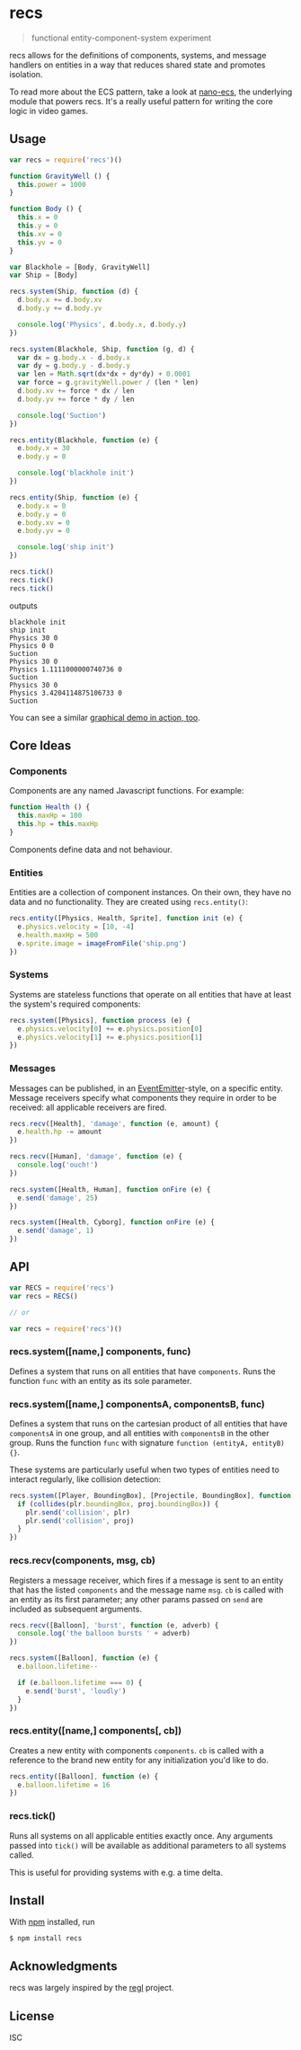 # recs

> functional entity-component-system experiment

recs allows for the definitions of components, systems, and message handlers on
entities in a way that reduces shared state and promotes isolation.

To read more about the ECS pattern, take a look at
[nano-ecs](https://github.com/noffle/nano-ecs), the underlying module that
powers recs. It's a really useful pattern for writing the core logic in video
games.

## Usage

```js
var recs = require('recs')()

function GravityWell () {
  this.power = 1000
}

function Body () {
  this.x = 0
  this.y = 0
  this.xv = 0
  this.yv = 0
}

var Blackhole = [Body, GravityWell]
var Ship = [Body]

recs.system(Ship, function (d) {
  d.body.x += d.body.xv
  d.body.y += d.body.yv

  console.log('Physics', d.body.x, d.body.y)
})

recs.system(Blackhole, Ship, function (g, d) {
  var dx = g.body.x - d.body.x
  var dy = g.body.y - d.body.y
  var len = Math.sqrt(dx*dx + dy*dy) + 0.0001
  var force = g.gravityWell.power / (len * len)
  d.body.xv += force * dx / len
  d.body.yv += force * dy / len

  console.log('Suction')
})

recs.entity(Blackhole, function (e) {
  e.body.x = 30
  e.body.y = 0

  console.log('blackhole init')
})

recs.entity(Ship, function (e) {
  e.body.x = 0
  e.body.y = 0
  e.body.xv = 0
  e.body.yv = 0

  console.log('ship init')
})

recs.tick()
recs.tick()
recs.tick()
```

outputs

```
blackhole init
ship init
Physics 30 0
Physics 0 0
Suction
Physics 30 0
Physics 1.1111000000740736 0
Suction
Physics 30 0
Physics 3.4204114875106733 0
Suction
```

You can see a similar [graphical demo in action, too](https://noffle.github.io/recs/).

## Core Ideas

### Components

Components are any named Javascript functions. For example:

```js
function Health () {
  this.maxHp = 100
  this.hp = this.maxHp
}
```

Components define data and not behaviour.

### Entities

Entities are a collection of component instances. On their own, they have no
data and no functionality. They are created using `recs.entity()`:

```js
recs.entity([Physics, Health, Sprite], function init (e) {
  e.physics.velocity = [10, -4]
  e.health.maxHp = 500
  e.sprite.image = imageFromFile('ship.png')
})
```

### Systems

Systems are stateless functions that operate on all entities that have at least
the system's required components:

```js
recs.system([Physics], function process (e) {
  e.physics.velocity[0] += e.physics.position[0]
  e.physics.velocity[1] += e.physics.position[1]
})
```

### Messages

Messages can be published, in an [EventEmitter]()-style, on a specific entity.
Message receivers specify what components they require in order to be received:
all applicable receivers are fired.

```js
recs.recv([Health], 'damage', function (e, amount) {
  e.health.hp -= amount
})

recs.recv([Human], 'damage', function (e) {
  console.log('ouch!')
})

recs.system([Health, Human], function onFire (e) {
  e.send('damage', 25)
})

recs.system([Health, Cyborg], function onFire (e) {
  e.send('damage', 1)
})
```

## API

```js
var RECS = require('recs')
var recs = RECS()

// or

var recs = require('recs')()
```

### recs.system([name,] components, func)

Defines a system that runs on all entities that have `components`. Runs the
function `func` with an entity as its sole parameter.

### recs.system([name,] componentsA, componentsB, func)

Defines a system that runs on the cartesian product of all entities that have
`componentsA` in one group, and all entities with `componentsB` in the other
group. Runs the function `func` with signature `function (entityA, entityB) {}`.

These systems are particularly useful when two types of entities need to
interact regularly, like collision detection:

```js
recs.system([Player, BoundingBox], [Projectile, BoundingBox], function (plr, proj) {
  if (collides(plr.boundingBox, proj.boundingBox)) {
    plr.send('collision', plr)
    plr.send('collision', proj)
  }
})
```

### recs.recv(components, msg, cb)

Registers a message receiver, which fires if a message is sent to an entity that
has the listed `components` and the message name `msg`. `cb` is called with an
entity as its first parameter; any other params passed on `send` are included as
subsequent arguments.

```js
recs.recv([Balloon], 'burst', function (e, adverb) {
  console.log('the balloon bursts ' + adverb)
})

recs.system([Balloon], function (e) {
  e.balloon.lifetime--

  if (e.balloon.lifetime === 0) {
    e.send('burst', 'loudly')
  }
})
```

### recs.entity([name,] components[, cb])

Creates a new entity with components `components`. `cb` is called with a
reference to the brand new entity for any initialization you'd like to do.

```js
recs.entity([Balloon], function (e) {
  e.balloon.lifetime = 16
})
```

### recs.tick()

Runs all systems on all applicable entities exactly once. Any arguments passed
into `tick()` will be available as additional parameters to all systems called.

This is useful for providing systems with e.g. a time delta.

## Install

With [npm](https://npmjs.org/) installed, run

```
$ npm install recs
```

## Acknowledgments

recs was largely inspired by the [regl](https://github.com/regl-project/regl)
project.

## License

ISC

